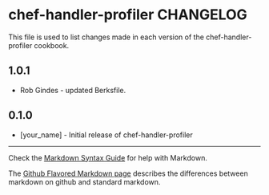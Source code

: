 chef-handler-profiler CHANGELOG
===============================

This file is used to list changes made in each version of the chef-handler-profiler cookbook.

1.0.1
-----
- Rob Gindes - updated Berksfile.

0.1.0
-----
- [your_name] - Initial release of chef-handler-profiler

- - -
Check the [Markdown Syntax Guide](http://daringfireball.net/projects/markdown/syntax) for help with Markdown.

The [Github Flavored Markdown page](http://github.github.com/github-flavored-markdown/) describes the differences between markdown on github and standard markdown.

